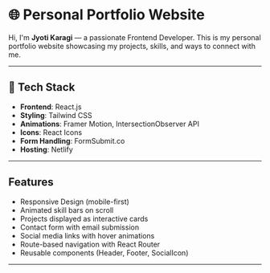 # 🌐 Personal Portfolio Website

Hi, I'm **Jyoti Karagi** — a passionate Frontend Developer. This is my personal portfolio website showcasing my projects, skills, and ways to connect with me.


---

## 🚀 Tech Stack

- **Frontend**: React.js
- **Styling**: Tailwind CSS
- **Animations**: Framer Motion, IntersectionObserver API
- **Icons**: React Icons
- **Form Handling**: FormSubmit.co
- **Hosting**: Netlify

---

##  Features

-  Responsive Design (mobile-first)
-  Animated skill bars on scroll
-  Projects displayed as interactive cards
-  Contact form with email submission
-  Social media links with hover animations
-  Route-based navigation with React Router
-  Reusable components (Header, Footer, SocialIcon)

---




